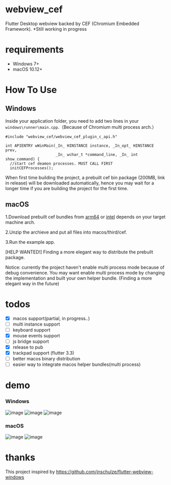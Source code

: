 # webview_cef
Flutter Desktop webview backed by CEF (Chromium Embedded Framework). *Still working in progress

# requirements
- Windows 7+
- macOS 10.12+

# How To Use
## Windows
Inside your application folder, you need to add two lines in your ```windows\runner\main.cpp```.（Because of Chromium multi process arch.）
```
#include "webview_cef/webview_cef_plugin_c_api.h"

int APIENTRY wWinMain(_In_ HINSTANCE instance, _In_opt_ HINSTANCE prev,
                      _In_ wchar_t *command_line, _In_ int show_command) {
  //start cef deamon processes. MUST CALL FIRST
  initCEFProcesses();
```
When first time building the project, a prebuilt cef bin package (200MB, link in release) will be downloaded automatically, hence you may wait for a longer time if you are building the project for the first time.

## macOS
1.Download prebuilt cef bundles from [arm64](https://github.com/hlwhl/webview_cef/releases/download/prebuilt_cef_bin_mac/CEFbins-mac103.0.12-arm64.zip) or [intel](https://github.com/hlwhl/webview_cef/releases/download/prebuilt_cef_bin_mac_intel/mac103.0.12-Intel.zip) depends on your target machine arch.

2.Unzip the archieve and put all files into macos/third/cef.

3.Run the example app.

[HELP WANTED!] Finding a more elegant way to distribute the prebuilt package.

Notice: currently the project haven't enable multi process mode because of debug convenience. You may want enable multi process mode by changing the implementation and built your own helper bundle. (Finding a more elegant way in the future)

# todos
- [x] macos support(partial, in progress..)
- [ ] multi instance support
- [ ] keyboard support
- [x] mouse events support
- [ ] js bridge support
- [x] release to pub
- [x] trackpad support (flutter 3.3)
- [ ] better macos binary distribution
- [ ] easier way to integrate macos helper bundles(multi process)

# demo
### Windows
![image](https://user-images.githubusercontent.com/7610615/170815938-f8c7eadc-bcee-4aca-83df-95c23939485d.png)
![image](https://user-images.githubusercontent.com/7610615/170827339-04912462-bc53-4487-924b-c59a5b68e79b.png)
![image](https://user-images.githubusercontent.com/7610615/170816159-559642b4-4fd4-40c7-a029-424bb7cff7fd.png)
### macOS
![image](https://user-images.githubusercontent.com/7610615/189533516-e5ab7dfa-4d53-4de9-b8c2-507eb5fa9196.png)
![image](https://user-images.githubusercontent.com/7610615/189533300-9fd87737-00f3-4e56-8750-ff276fc315b3.png)


# thanks
This project inspired by https://github.com/jnschulze/flutter-webview-windows
